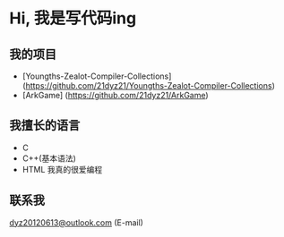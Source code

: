 # Hi, 我是写代码ing
## 我的项目 
- [Youngths-Zealot-Compiler-Collections] (https://github.com/21dyz21/Youngths-Zealot-Compiler-Collections)
- [ArkGame] (https://github.com/21dyz21/ArkGame)
## 我擅长的语言
- C
- C++(基本语法)
- HTML
我真的很爱编程
## 联系我
dyz20120613@outlook.com (E-mail)

